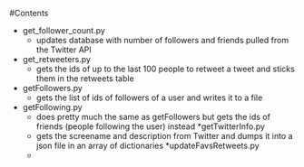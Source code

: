 #Contents
* get_follower_count.py
  * updates database with number of followers and friends pulled from the Twitter API
* get_retweeters.py
  * gets the ids of up to the last 100 people to retweet a tweet and sticks them in the retweets table
* getFollowers.py
  * gets the list of ids of followers of a user and writes it to a file
* getFollowing.py
  * does pretty much the same as getFollowers but gets the ids of friends (people following the user) instead
*getTwitterInfo.py
  * gets the screename and description from Twitter and dumps it into a json file in an array of dictionaries
*updateFavsRetweets.py
  * 